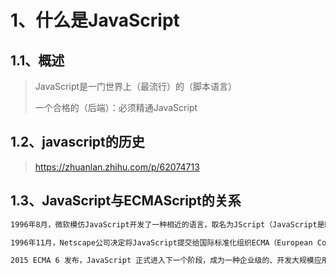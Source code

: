 # 1、什么是JavaScript

## 1.1、概述

> JavaScript是一门世界上（最流行）的（脚本语言）
>
> 一个合格的（后端）：必须精通JavaScript





## 1.2、javascript的历史

> https://zhuanlan.zhihu.com/p/62074713



## 1.3、JavaScript与ECMAScript的关系

~~~css
1996年8月，微软模仿JavaScript开发了一种相近的语言，取名为JScript（JavaScript是Netscape的注册商标，微软不能用），首先内置于IE 3.0。Netscape公司面临丧失浏览器脚本语言的主导权的局面。

1996年11月，Netscape公司决定将JavaScript提交给国际标准化组织ECMA（European Computer Manufacturers Association），希望JavaScript能够成为国际标准，以此抵抗微软。ECMA的39号技术委员会（Technical Committee 39）负责制定和审核这个标准，成员由业内的大公司派出的工程师组成，目前共25个人。该委员会定期开会，所有的邮件讨论和会议记录，都是公开的。

2015 ECMA 6 发布，JavaScript 正式进入下一个阶段，成为一种企业级的、开发大规模应用的语言。
~~~



